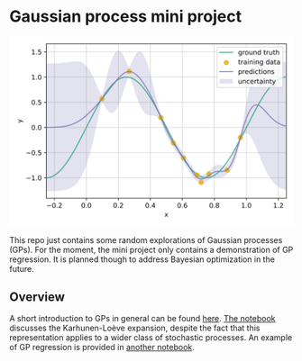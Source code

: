# Gaussian process mini project

![An example of Gaussian process regression](assets/predictions.svg "Gaussian process regression")

This repo just contains some random explorations of Gaussian processes (GPs).
For the moment, the mini project only contains a demonstration of GP regression.
It is planned though to address Bayesian optimization in the future.

## Overview

A short introduction to GPs in general can be found [here](notebooks/intro.ipynb).
[The notebook](notebooks/kl_expansion.ipynb) discusses the Karhunen-Loève expansion,
despite the fact that this representation applies to a wider class of stochastic processes.
An example of GP regression is provided in [another notebook](notebooks/gp_regression.ipynb).

